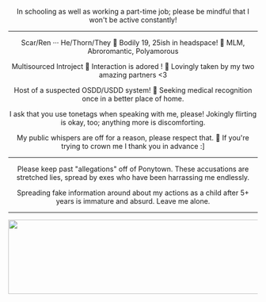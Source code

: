 <p align="center"> In schooling as well as working a part-time job; please be mindful that I won't be active constantly!
  
---

<p align="center"> Scar/Ren ··· He/Thorn/They 🍯 Bodily 19, 25ish in headspace! 🌾 MLM, Abroromantic, Polyamorous
<p align="center"> Multisourced Introject 🌲 Interaction is adored ! 🌴 Lovingly taken by my two amazing partners <3
<p align="center"> Host of a suspected OSDD/USDD system! 🌻 Seeking medical recognition once in a better place of home.
<p align="center"> I ask that you use tonetags when speaking with me, please! Jokingly flirting is okay, too; anything more is discomforting.
<p align="center"> My public whispers are off for a reason, please respect that. 💚 If you're trying to crown me I thank you in advance :]
  
---
  
<p align="center"> Please keep past "allegations" off of Ponytown. These accusations are stretched lies, spread by exes who have been harrassing me endlessly.
<p align="center"> Spreading fake information around about my actions as a child after 5+ years is immature and absurd. Leave me alone. 

---

<p align="center"><img src="https://i.pinimg.com/736x/75/ae/b7/75aeb79cfc8358fa872ce592f27153e4.jpg" width="900" height="150">

